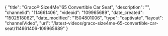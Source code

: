 {
    "title": "Graco&reg; Size4Me&trade;65 Convertible Car Seat",
    "description": "",
    "channelid": "114661406",
    "videoid": "109965689",
    "date_created": "1502518062",
    "date_modified": "1504801006",
    "type": "captivate",
    "layout": "channelVideo",
    "url": "\/latest-videos\/graco-size4me-65-convertible-car-seat\/114661406-109965689"
}